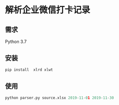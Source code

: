 # 解析企业微信打卡记录

## 需求

Python 3.7

## 安装

```py
pip install  xlrd xlwt
```

## 使用

```py
python parser.py source.xlsx 2019-11-01 2019-11-30
```